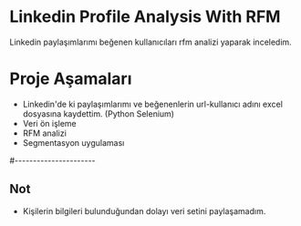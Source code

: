 # Linkedin Profile Analysis With RFM
Linkedin paylaşımlarımı beğenen kullanıcıları rfm analizi yaparak inceledim.

# Proje Aşamaları
* Linkedin'de ki paylaşımlarımı ve beğenenlerin url-kullanıcı adını excel dosyasına kaydettim. (Python Selenium)
* Veri ön işleme 
* RFM analizi
* Segmentasyon uygulaması

#----------------------
## Not
* Kişilerin bilgileri bulunduğundan dolayı veri setini paylaşamadım.